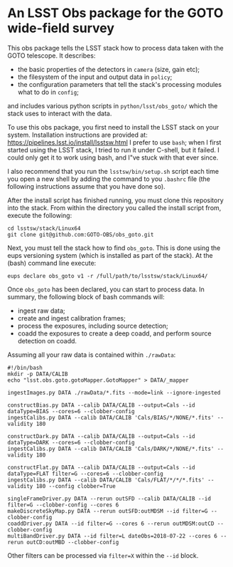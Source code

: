 # An LSST Obs package for the GOTO wide-field survey

This obs package tells the LSST stack how to process data taken with the GOTO telescope. It describes:
- the basic properties of the detectors in `camera` (size, gain etc);
- the filesystem of the input and output data in `policy`;
- the configuration parameters that tell the stack's processing modules what to do in `config`;

and includes various python scripts in `python/lsst/obs_goto/` which the stack uses to interact with the data.

To use this obs package, you first need to install the LSST stack on your system. Installation instructions are provided at:
https://pipelines.lsst.io/install/lsstsw.html
I prefer to use `bash`; when I first started using the LSST stack, I tried to run it under C-shell, but it failed. I could only get it to work using bash, and I"ve stuck with that ever since.

I also recommend that you run the `lsstsw/bin/setup.sh` script each time you open a new shell by adding the command to you `.bashrc` file (the following instructions assume that you have done so).

After the install script has finished running, you must clone this repository into the stack. From within the directory you called the install script from, execute the following:
```
cd lsstsw/stack/Linux64
git clone git@github.com:GOTO-OBS/obs_goto.git
```

Next, you must tell the stack how to find `obs_goto`. This is done using the eups versioning system (which is installed as part of the stack). At the (bash) command line execute:
```
eups declare obs_goto v1 -r /full/path/to/lsstsw/stack/Linux64/
```

Once `obs_goto` has been declared, you can start to process data. In summary, the following block of bash commands will:
- ingest raw data;
- create and ingest calibration frames;
- process the exposures, including source detection;
- coadd the exposures to create a deep coadd, and perform source detection on coadd.

Assuming all your raw data is contained within `./rawData`:
```
#!/bin/bash
mkdir -p DATA/CALIB
echo "lsst.obs.goto.gotoMapper.GotoMapper" > DATA/_mapper

ingestImages.py DATA ./rawData/*.fits --mode=link --ignore-ingested

constructBias.py DATA --calib DATA/CALIB --output=Cals --id dataType=BIAS --cores=6 --clobber-config
ingestCalibs.py DATA --calib DATA/CALIB 'Cals/BIAS/*/NONE/*.fits' --validity 180

constructDark.py DATA --calib DATA/CALIB --output=Cals --id dataType=DARK --cores=6 --clobber-config
ingestCalibs.py DATA --calib DATA/CALIB 'Cals/DARK/*/NONE/*.fits' --validity 180

constructFlat.py DATA --calib DATA/CALIB --output=Cals --id dataType=FLAT filter=G --cores=6 --clobber-config
ingestCalibs.py DATA --calib DATA/CALIB 'Cals/FLAT/*/*/*.fits' --validity 180 --config clobber=True

singleFrameDriver.py DATA --rerun outSFD --calib DATA/CALIB --id filter=G --clobber-config --cores 6
makeDiscreteSkyMap.py DATA --rerun outSFD:outMDSM --id filter=G --clobber-config
coaddDriver.py DATA --id filter=G --cores 6 --rerun outMDSM:outCD --clobber-config
multiBandDriver.py DATA --id filter=L dateObs=2018-07-22 --cores 6 --rerun outCD:outMBD --clobber-config
```

Other filters can be processed via `filter=X` within the `--id` block.  

